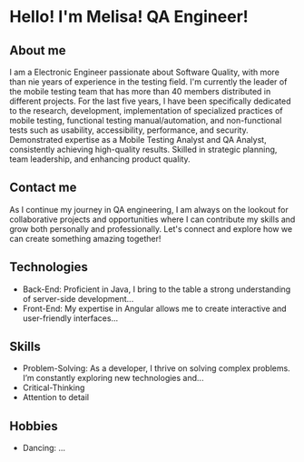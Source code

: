 # Hello! I'm Melisa! QA Engineer!

## About me
I am a Electronic Engineer passionate about Software Quality, with more than nie years of experience in the testing field. I'm currently the leader of the mobile testing team that has more than 40 members distributed in different projects. For the last five years, I have been specifically dedicated to the research, development, implementation of specialized practices of mobile testing, functional testing manual/automation, and non-functional tests such as usability, accessibility, performance, and security. Demonstrated expertise as a Mobile Testing Analyst and QA Analyst, consistently achieving high-quality results. Skilled in strategic planning, team leadership, and enhancing product quality.

## Contact me
As I continue my journey in QA engineering, I am always on the lookout for collaborative projects and opportunities where I can contribute my skills and grow both personally and professionally. Let's connect and explore how we can create something amazing together!

## Technologies
- Back-End: Proficient in Java, I bring to the table a strong understanding of server-side development...
- Front-End: My expertise in Angular allows me to create interactive and user-friendly interfaces...

## Skills
- Problem-Solving: As a developer, I thrive on solving complex problems. I’m constantly exploring new technologies and...
- Critical-Thinking
- Attention to detail

## Hobbies
- Dancing: ...
